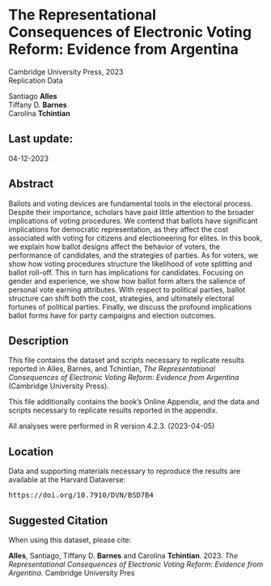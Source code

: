 The Representational Consequences of Electronic Voting Reform: Evidence from Argentina
==============================================
Cambridge University Press, 2023</br >
Replication Data

Santiago <b>Alles</b></br >
Tiffany D. <b>Barnes</b></br >
Carolina <b>Tchintian</b>

Last update:
------------------
04-12-2023

Abstract
-----------
Ballots and voting devices are fundamental tools in the electoral process. Despite their importance, scholars have paid little attention to the broader implications of voting procedures. We contend that ballots have significant implications for democratic representation, as they affect the cost associated with voting for citizens and electioneering for elites. In this book, we explain how ballot designs affect the behavior of voters, the performance of candidates, and the strategies of parties. As for voters, we show how voting procedures structure the likelihood of vote splitting and ballot roll-off. This in turn has implications for candidates. Focusing on gender and experience, we show how ballot form alters the salience of personal vote earning attributes. With respect to political parties, ballot structure can shift both the cost, strategies, and ultimately electoral fortunes of political parties. Finally, we discuss the profound implications ballot forms have for party campaigns and election outcomes.

Description
-----------
This file contains the dataset and scripts necessary to replicate results reported in Alles, Barnes, and Tchintian, <i>The Representational Consequences of Electronic Voting Reform: Evidence from Argentina</i> (Cambridge University Press).

This file additionally contains the book’s Online Appendix, and the data and scripts necessary to replicate results reported in the appendix.

All analyses were performed in R version 4.2.3. (2023-04-05)

Location
-----------
Data and supporting materials necessary to reproduce the results are available at the Harvard Dataverse:
<pre>https://doi.org/10.7910/DVN/BSD7B4</pre>

Suggested Citation
------------------

When using this dataset, please cite:

<b>Alles</b>, Santiago, Tiffany D. <b>Barnes</b> and Carolina <b>Tchintian</b>. 2023. <i>The Representational Consequences of Electronic Voting Reform: Evidence from Argentina</i>. Cambridge University Pres
